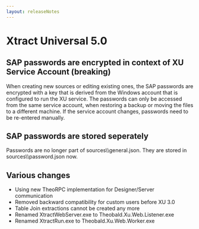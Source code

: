 ```yaml
---
layout: releaseNotes
---
```


# Xtract Universal 5.0

## SAP passwords are encrypted in context of XU Service Account (breaking)
When creating new sources or editing existing ones, the SAP passwords
are encrypted with a key that is derived from the Windows account that
is configured to run the XU service.
The passwords can only be accessed from the same service account,
when restoring a backup or moving the files to a different machine.
If the service account changes, passwords need to be re-entered manually.

## SAP passwords are stored seperately
Passwords are no longer part of sources\\<name>\\general.json.
They are stored in sources\\<name>\\password.json now.

## Various changes
* Using new TheoRPC implementation for Designer/Server communication
* Removed backward compatibility for custom users before XU 3.0
* Table Join extractions cannot be created any more
* Renamed XtractWebServer.exe to Theobald.Xu.Web.Listener.exe
* Renamed XtractRun.exe to Theobald.Xu.Web.Worker.exe